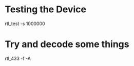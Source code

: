 <!-- TITLE: Rtl Sdr -->
<!-- SUBTITLE: A quick summary of Rtl Sdr -->

# Testing the Device
rtl_test -s 1000000

# Try and decode some things
rtl_433 -f <freq> -A 

